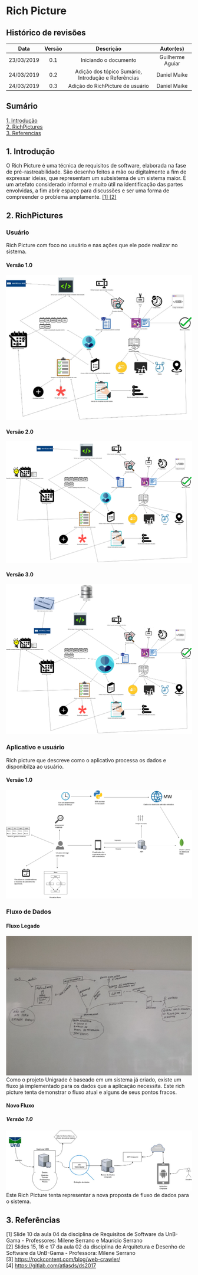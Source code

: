 # Rich Picture

## Histórico de revisões
|   Data   |  Versão  |        Descrição       |          Autor(es)          |
|:--------:|:--------:|:----------------------:|:---------------------------:|
|23/03/2019|   0.1    | Iniciando o documento       |   Guilherme Aguiar  |
|24/03/2019|   0.2   | Adição dos tópico Sumário, Introdução e Referências      |   Daniel Maike  |
|24/03/2019|   0.3    |  Adição do RichPicture de usuário       |   Daniel Maike  |

## Sumário
[1. Introdução](#1.-introdução) <br>
[2. RichPictures](#2.-richpictures) <br>
[3. Referencias](#3.-referências)

## 1. Introdução

O Rich Picture é uma técnica de requisitos de software, elaborada na fase de pré-rastreabilidade. São desenho feitos a mão ou digitalmente a fim de expressar ideias, que representam um subsistema de um sistema maior. É um artefato considerado informal e muito útil na identificação das partes envolvidas, a fim abrir espaço para discussões e ser uma forma de compreender o problema amplamente. [ [1] ](#referencias) [ [2] ](#referencias)

## 2. RichPictures

### Usuário

Rich Picture com foco no usuário e nas ações que ele pode realizar no sistema.

#### Versão 1.0

![RichPictureUserv1](img/DanielMaikeRichPictureADSv1.jpg)

#### Versão 2.0

![RichPictureUserv2](img/DanielMaikeRichPictureADSv2.png)

#### Versão 3.0

![RichPictureUserv3](img/DanielMaikeRichPictureADSv3.png)

### Aplicativo e usuário

Rich picture que descreve como o aplicativo processa os dados e disponibilza ao usuário. 

#### Versão 1.0

![UserAndAppRP](img/UserandAppRP.png)

### Fluxo de Dados

#### Fluxo Legado
![FluxoLegado](img/GuilhermeGuyRichPictureFluxoLegado.jpg)
Como o projeto Unigrade é baseado em um sistema já criado, existe um fluxo já implementado para os dados que a aplicação necessita. Este rich picture tenta demonstrar o fluxo atual e alguns de seus pontos fracos.

#### Novo Fluxo
##### Versão 1.0
![NovoFluxo](img/GuilhermeGuyRichPictureNovoFluxoV1.jpg)
Este Rich Picture tenta representar a nova proposta de fluxo de dados para o sistema.

## 3. Referências

[1] Slide 10 da aula 04 da disciplina de Requisitos de Software da UnB-Gama - Professores: Milene Serrano e Maurício Serrano <br>
[2] Slides 15, 16 e 17 da aula 02 da disciplina de Arquitetura e Desenho de Software da UnB-Gama - Professora: Milene Serrano <br>
[3] https://rockcontent.com/blog/web-crawler/ <br>
[4] https://gitlab.com/atlasds/ds2017